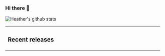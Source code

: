 ### Hi there 👋

<!--
**hfan22/hfan22** is a ✨ _special_ ✨ repository because its `README.md` (this file) appears on your GitHub profile.

Here are some ideas to get you started:

- 🔭 I’m currently working on ...
- 🌱 I’m currently learning ...
- 👯 I’m looking to collaborate on ...
- 🤔 I’m looking for help with ...
- 💬 Ask me about ...
- 📫 How to reach me: ...
- 😄 Pronouns: ...
- ⚡ Fun fact: ...
-->
![Heather's github stats](https://github-readme-stats.vercel.app/api?username=hfan22&count_private=true&show_icons=true&theme=tokyonight&hide=stars)

<table><tr><td valign="top" width="33%">

### Recent releases
<!-- recent_releases starts -->

<!-- recent_releases ends -->
</td><td valign="top" width="34%">

</td></tr></table>